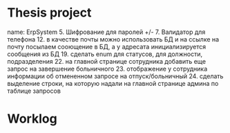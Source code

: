 # Thesis project 
name: ErpSystem 
5. Шифрование для паролей +/-
7. Валидатор для телефона
12. в качестве почты можно использовать БД и на ссылке на почту посылаем сооющение в БД, а у адресата инициализируется сообщения из БД
19. сделать enum для статусов, для должности, подразделения
22. на главной странице сотрудника добавить еще запрос на завершение больничного 
23. отображение у сотрудника информации об отмененном запросе на отпуск/больничный
24. сделать выделение строки, на которую надали на главной странице админа по таблице запросов
# Worklog
